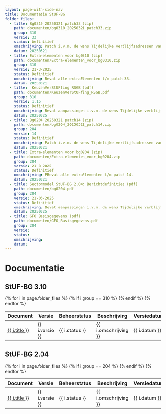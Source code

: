 ```yaml
---
layout: page-with-side-nav
title: Documentatie StUF-BG
folder_files:
  - title: Bg0310 20250321 patch33 (zip)
    path: documenten/bg0310_20250321_patch33.zip
    group: 310
    versie: 33
    status: Definitief
    omschrijving: Patch i.v.m. de wens Tijdelijke verblijfsadressen van niet ingezetene te kunnen uitwisselen. Bevat alle documentatie, schema's en WSDL's behorende bij patch 33 van StUF-BG 3.10 inclusief alle bij de StUF 3.01 onderlaag horende zaken. Tevens bevat de zip het overzicht van de er in verwerkte onderhoudsverzoeken en de lijst met de bij StUF-BG 3.10 horende extraElementen.
    datum: 20250321
  - title: Extra-elementen voor bg0310 (zip)
    path: documenten/Extra-elementen_voor_bg0310.zip
    group: 310
    versie: 21-3-2025
    status: Definitief
    omschrijving: Bevat alle extraElementen t/m patch 33.
    datum: 20250321
  - title:  KeuzenVerStUFfing RSGB (pdf)
    path: documenten/KeuzenVerStUFfing_RSGB.pdf
    group: 310
    versie: 1.15
    status: Definitief
    omschrijving: Bevat aanpassingen i.v.m. de wens Tijdelijke verblijfsadressen van niet ingezetene te kunnen uitwisselen.
    datum: 20250325
  - title: Bg0204 20250321 patch14 (zip)
    path: documenten/bg0204_20250321_patch14.zip
    group: 204
    versie: 14
    status: Definitief
    omschrijving: Patch i.v.m. de wens Tijdelijke verblijfsadressen van niet ingezetene te kunnen uitwisselen. Bevat alle documentatie, schema's en WSDL behorende bij patch 14 van StUF-BG 2.04 inclusief alle bij de StUF 2.04 onderlaag horende zaken. Tevens bevat de zip het overzicht van de er in verwerkte onderhoudsverzoeken en de lijst met de bij StUF-BG 2.04 horende extraElementen.
    datum: 20250321
  - title: Extra-elementen voor bg0204 (zip)
    path: documenten/Extra-elementen_voor_bg0204.zip
    group: 204
    versie: 21-3-2025
    status: Definitief
    omschrijving: PBevat alle extraElementen t/m patch 14.
    datum: 20250321
  - title: Sectormodel StUF-BG 2.04: Berichtdefinities (pdf)
    path: documenten/bg0204.pdf
    group: 204
    versie: 21-03-2025
    status: Definitief
    omschrijving: Bevat aanpassingen i.v.m. de wens Tijdelijke verblijfsadressen van niet ingezetene te kunnen uitwisselen.
    datum: 20250325
  - title: GFO Basisgegevens (pdf)
    path: documenten/GFO_Basisgegevens.pdf
    group: 204
    versie: 
    status: 
    omschrijving: 
    datum: 
---
```


# Documentatie

## StUF-BG 3.10

<table>
	<thead>
		<tr>
			<th>Document</th><th>Versie</th><th>Beheerstatus</th><th>Beschrijving</th><th>Versiedatum</th>
		</tr>
	</thead>
	<tbody>
		{% for i in page.folder_files %}
			{% if i.group == 310 %} 
				<tr>
					<td>
					  <a href="{{ i.path | base_url }}">
						{{ i.title }}
					  </a>
					</td>
					<td>{{ i.versie }}</td>
					<td>{{ i.status }}</td>
					<td>{{ i.omschrijving }}</td>
					<td>{{ i.datum }}</td>
				</tr>
			{% endif %} 
		{% endfor %}
	</tbody>
</table>

## StUF-BG 2.04

<table>
	<thead>
		<tr>
			<th>Document</th><th>Versie</th><th>Beheerstatus</th><th>Beschrijving</th><th>Versiedatum</th>
		</tr>
	</thead>
	<tbody>
		{% for i in page.folder_files %}
			{% if i.group == 204 %} 
				<tr>
					<td>
					  <a href="{{ i.path | base_url }}">
						{{ i.title }}
					  </a>
					</td>
					<td>{{ i.versie }}</td>
					<td>{{ i.status }}</td>
					<td>{{ i.omschrijving }}</td>
					<td>{{ i.datum }}</td>
				</tr>
			{% endif %} 
		{% endfor %}
	</tbody>
</table>
